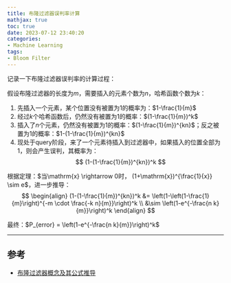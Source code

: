 ```yaml
---
title: 布隆过滤器误判率计算
mathjax: true
toc: true
date: 2023-07-12 23:40:20
categories:
- Machine Learning
tags:
- Bloom Filter
---
```


记录一下布隆过滤器误判率的计算过程：

<!--more-->

假设布隆过滤器的长度为$m$，需要插入的元素个数为$n$，哈希函数个数为$k$：

1. 先插入一个元素，某个位置没有被置为1的概率为：$1-\frac{1}{m}$
2. 经过$k$个哈希函数后，仍然没有被置为1的概率：$(1-\frac{1}{m})^k$
3. 插入了$n$个元素，仍然没有被置为1的概率：$(1-\frac{1}{m})^{kn}$；反之被置为1的概率：$1-(1-\frac{1}{m})^{kn}$
4. 现处于query阶段，来了一个元素待插入到过滤器中，如果插入的位置全部为1，则会产生误判，其概率为：
$$
(1-(1-\frac{1}{m})^{kn})^k
$$

根据定理：$当\mathrm{x} \rightarrow 0时， (1+\mathrm{x})^{\frac{1}{x}} \sim e$，进一步推导：
$$
\begin{align}
(1-(1-\frac{1}{m})^{kn})^k &= \left(1-\left(1-\frac{1}{m}\right)^{-m \cdot \frac{-k n}{m}}\right)^k \\
&\sim \left(1-e^{-\frac{n k}{m}}\right)^k
\end{align}
$$

最终：$P_{error} = \left(1-e^{-\frac{n k}{m}}\right)^k$
___

## 参考

- [布隆过滤器概念及其公式推导](https://blog.csdn.net/gaoyueace/article/details/90410735)